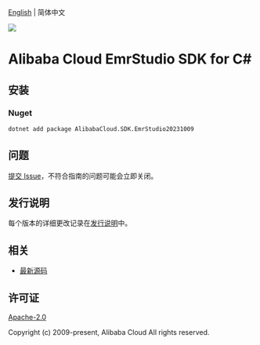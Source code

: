 [English](README.md) | 简体中文

![](https://aliyunsdk-pages.alicdn.com/icons/AlibabaCloud.svg)

# Alibaba Cloud EmrStudio SDK for C#

## 安装

### Nuget

```bash
dotnet add package AlibabaCloud.SDK.EmrStudio20231009
```

## 问题

[提交 Issue](https://github.com/aliyun/alibabacloud-csharp-sdk/issues/new)，不符合指南的问题可能会立即关闭。

## 发行说明

每个版本的详细更改记录在[发行说明](./ChangeLog.md)中。

## 相关

* [最新源码](https://github.com/aliyun/alibabacloud-csharp-sdk/)

## 许可证

[Apache-2.0](http://www.apache.org/licenses/LICENSE-2.0)

Copyright (c) 2009-present, Alibaba Cloud All rights reserved.

